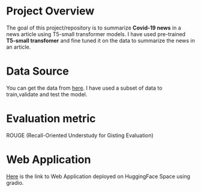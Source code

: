 # Project Overview

The goal of this project/repository is to summarize **Covid-19 news** in a news article using T5-small transformer models. I have used pre-trained **T5-small transfomer** and fine tuned it on the data to summarize the news in an article.

# Data Source

You can get the data from [here](https://76.223.36.25/open-access/free-dataset-newsmessage-boardsblogs-about-coronavirus-4-month-data-52m-posts). I have used a subset of data to train,validate and test the model.

# Evaluation metric

ROUGE (Recall-Oriented Understudy for Gisting Evaluation)

# Web Application

[Here](https://huggingface.co/spaces/Messigoat/covid19_news_summarization) is the link to Web Application deployed on HuggingFace Space using gradio.

